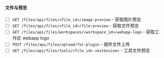 #### 文件与预览

- [ ] `GET /files/api/files/<file_id>/image-preview` - 获取图片预览
- [ ] `GET /files/api/files/<file_id>/file-preview` - 获取文件预览
- [ ] `GET /files/api/files/workspaces/<workspace_id>/webapp-logo` - 获取工作区 webapp logo
- [ ] `POST /files/api/files/upload/for-plugin` - 插件文件上传
- [ ] `GET /files/api/files/tools/<file_id>.<extension>` - 工具文件预览 